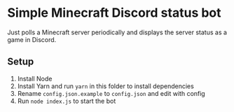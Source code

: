 # Simple Minecraft Discord status bot

Just polls a Minecraft server periodically and displays the server status as a game in Discord.

## Setup

1. Install Node
2. Install Yarn and run `yarn` in this folder to install dependencies
3. Rename `config.json.example` to `config.json` and edit with config
4. Run `node index.js` to start the bot
